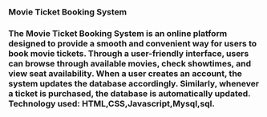 <h3>Movie Ticket Booking System<h3>
The Movie Ticket Booking System is an online platform designed to provide a smooth and convenient way for users to book movie tickets. Through a user-friendly interface, users can browse through available movies, check showtimes, and view seat availability. When a user creates an account, the system updates the database accordingly. Similarly, whenever a ticket is purchased, the database is automatically updated.
<br>Technology used: HTML,CSS,Javascript,Mysql,sql.
